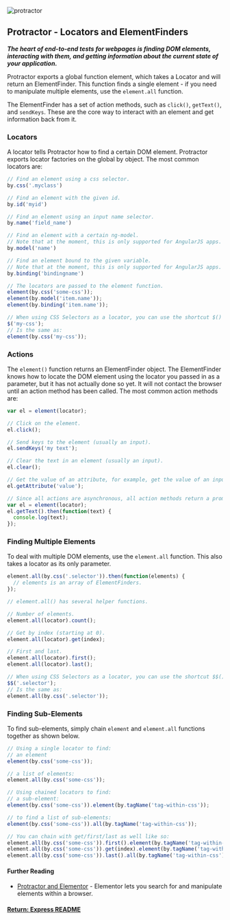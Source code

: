 ![protractor](https://3lhowb48prep40031529g5yj-wpengine.netdna-ssl.com/wp-content/uploads/2017/01/protractor_elementor-02-.gif)
## Protractor - Locators and ElementFinders

___The heart of end-to-end tests for webpages is finding DOM elements, interacting with them, and getting information about the current state of your application.___

Protractor exports a global function element, which takes a Locator and will return an ElementFinder. This function finds a single element - if you need to manipulate multiple elements, use the `element.all` function.

The ElementFinder has a set of action methods, such as `click()`, `getText()`, and `sendKeys`. These are the core way to interact with an element and get information back from it.

### Locators
A locator tells Protractor how to find a certain DOM element. Protractor exports locator factories on the global by object. The most common locators are:
```js
// Find an element using a css selector.
by.css('.myclass')

// Find an element with the given id.
by.id('myid')

// Find an element using an input name selector.
by.name('field_name')

// Find an element with a certain ng-model.
// Note that at the moment, this is only supported for AngularJS apps.
by.model('name')

// Find an element bound to the given variable.
// Note that at the moment, this is only supported for AngularJS apps.
by.binding('bindingname')

// The locators are passed to the element function.
element(by.css('some-css'));
element(by.model('item.name'));
element(by.binding('item.name'));

// When using CSS Selectors as a locator, you can use the shortcut $() notation.
$('my-css');
// Is the same as:
element(by.css('my-css'));
```

### Actions
The `element()` function returns an ElementFinder object. The ElementFinder knows how to locate the DOM element using the locator you passed in as a parameter, but it has not actually done so yet. It will not contact the browser until an action method has been called. The most common action methods are:
```js
var el = element(locator);

// Click on the element.
el.click();

// Send keys to the element (usually an input).
el.sendKeys('my text');

// Clear the text in an element (usually an input).
el.clear();

// Get the value of an attribute, for example, get the value of an input.
el.getAttribute('value');

// Since all actions are asynchronous, all action methods return a promise. So, to log the text of an element:
var el = element(locator);
el.getText().then(function(text) {
  console.log(text);
});
```

### Finding Multiple Elements
To deal with multiple DOM elements, use the `element.all` function. This also takes a locator as its only parameter.
```js
element.all(by.css('.selector')).then(function(elements) {
  // elements is an array of ElementFinders.
});

// element.all() has several helper functions.

// Number of elements.
element.all(locator).count();

// Get by index (starting at 0).
element.all(locator).get(index);

// First and last.
element.all(locator).first();
element.all(locator).last();

// When using CSS Selectors as a locator, you can use the shortcut $$() notation.
$$('.selector');
// Is the same as:
element.all(by.css('.selector'));
```

### Finding Sub-Elements
To find sub-elements, simply chain `element` and `element.all` functions together as shown below.
```js
// Using a single locator to find:
// an element
element(by.css('some-css'));

// a list of elements:
element.all(by.css('some-css'));

// Using chained locators to find:
// a sub-element:
element(by.css('some-css')).element(by.tagName('tag-within-css'));

// to find a list of sub-elements:
element(by.css('some-css')).all(by.tagName('tag-within-css'));

// You can chain with get/first/last as well like so:
element.all(by.css('some-css')).first().element(by.tagName('tag-within-css'));
element.all(by.css('some-css')).get(index).element(by.tagName('tag-within-css'));
element.all(by.css('some-css')).last().all(by.tagName('tag-within-css'));
```

#### Further Reading
- [Protractor and Elementor](https://moduscreate.com/blog/protractor-and-elementor/) - Elementor lets you search for and manipulate elements within a browser.

#### [Return: Express README](../../README.md)
